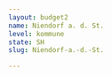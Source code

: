 ```yaml
---
layout: budget2
name: Niendorf a. d. St.
level: kommune
state: SH
slug: Niendorf-a.-d.-St.

---
```



